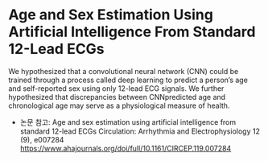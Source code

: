 # **Age and Sex Estimation Using Artificial Intelligence From Standard 12-Lead ECGs**
We hypothesized that a convolutional neural network (CNN) could be trained through a process called deep learning to predict a person’s age and self-reported sex using only 12-lead ECG signals. We further hypothesized that discrepancies between CNNpredicted age and chronological age may serve as a physiological measure of health.
- 논문 참고: Age and sex estimation using artificial intelligence from standard 12-lead ECGs Circulation: Arrhythmia and Electrophysiology 12 (9), e007284 https://www.ahajournals.org/doi/full/10.1161/CIRCEP.119.007284
